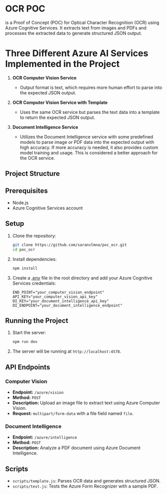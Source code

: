 # OCR POC

is a Proof of Concept (POC) for Optical Character Recognition (OCR) using Azure Cognitive Services. It extracts text from images and PDFs and processes the extracted data to generate structured JSON output.

# Three Different Azure AI Services Implemented in the Project

1. **OCR Computer Vision Service**

   - Output format is text, which requires more human effort to parse into the expected JSON output.

2. **OCR Computer Vision Service with Template**                    

   - Uses the same OCR service but parses the text data into a template to return the expected JSON output.

3. **Document Intelligence Service**
   - Utilizes the Document Intelligence service with some predefined models to parse image or PDF data into the expected output with high accuracy. If more accuracy is needed, it also provides custom model training and usage. This is considered a better approach for the OCR service.

## Project Structure

## Prerequisites

- Node.js
- Azure Cognitive Services account

## Setup

1. Clone the repository:

   ```sh
   git clone https://github.com/saranvlmna/poc_ocr.git
   cd poc_ocr
   ```

2. Install dependencies:

   ```sh
   npm install
   ```

3. Create a [.env](http://_vscodecontentref_/10) file in the root directory and add your Azure Cognitive Services credentials:
   ```
   END_POINT="your_computer_vision_endpoint"
   API_KEY="your_computer_vision_api_key"
   DI_KEY="your_document_intelligence_api_key"
   DI_ENDPOINT="your_document_intelligence_endpoint"
   ```

## Running the Project

1. Start the server:

   ```sh
   npm run dev
   ```

2. The server will be running at `http://localhost:4578`.

## API Endpoints

### Computer Vision

- **Endpoint:** `/azure/vision`
- **Method:** `POST`
- **Description:** Upload an image file to extract text using Azure Computer Vision.
- **Request:** `multipart/form-data` with a file field named `file`.

### Document Intelligence

- **Endpoint:** `/azure/intelligence`
- **Method:** `POST`
- **Description:** Analyze a PDF document using Azure Document Intelligence.

## Scripts

- `scripts/template.js`: Parses OCR data and generates structured JSON.
- `scripts/test.js`: Tests the Azure Form Recognizer with a sample PDF.

